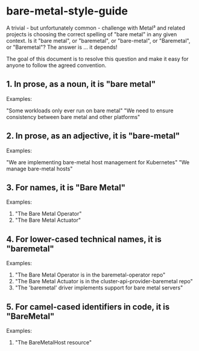 # bare-metal-style-guide

A trivial - but unfortunately common - challenge with Metal³ and
related projects is choosing the correct spelling of "bare metal" in
any given context. Is it "bare metal", or "baremetal", or
"bare-metal", or "Baremetal", or "Baremetal"? The answer is ... it
depends!

The goal of this document is to resolve this question and make it easy
for anyone to follow the agreed convention.

## 1. In prose, as a noun, it is "bare metal"

Examples:

"Some workloads only ever run on bare metal"
"We need to ensure consistency between bare metal and other platforms"

## 2. In prose, as an adjective, it is "bare-metal"

Examples:

"We are implementing bare-metal host management for Kubernetes"
"We manage bare-metal hosts"

## 3. For names, it is "Bare Metal"

Examples:

1. "The Bare Metal Operator"
1. "The Bare Metal Actuator"

## 4. For lower-cased technical names, it is "baremetal"

Examples:

1. "The Bare Metal Operator is in the baremetal-operator repo"
1. "The Bare Metal Actuator is in the cluster-api-provider-baremetal repo"
1. "The 'baremetal' driver implements support for bare metal servers"

## 5. For camel-cased identifiers in code, it is "BareMetal"

Examples:

1. "The BareMetalHost resource"
